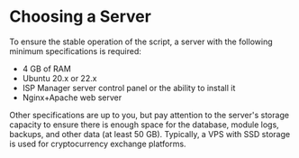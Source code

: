 # Choosing a Server

To ensure the stable operation of the script, a server with the following minimum specifications is required:

* 4 GB of RAM  
* Ubuntu 20.x or 22.x  
* ISP Manager server control panel or the ability to install it  
* Nginx+Apache web server  

Other specifications are up to you, but pay attention to the server's storage capacity to ensure there is enough space for the database, module logs, backups, and other data (at least 50 GB). Typically, a VPS with SSD storage is used for cryptocurrency exchange platforms.